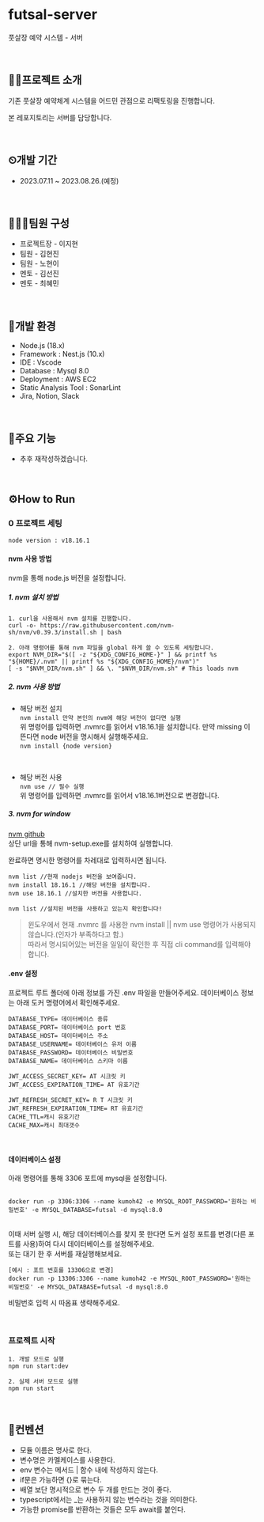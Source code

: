 # futsal-server
풋살장 예약 시스템 - 서버

</br>

## 👨‍💻프로젝트 소개
기존 풋살장 예약체계 시스템을 어드민 관점으로 리팩토링을 진행합니다.


본 레포지토리는 서버를 담당합니다.

</br>

## ⏲개발 기간
+ 2023.07.11 ~ 2023.08.26.(예정)

</br>

## 🧑‍🤝‍🧑팀원 구성
+ 프로젝트장 - 이지현
+ 팀원 - 김현진
+ 팀원 - 노현이
+ 멘토 - 김선진
+ 멘토 - 최혜민

</br>


## 🔨개발 환경
  + Node.js (18.x)
  + Framework : Nest.js (10.x)
  + IDE : Vscode
  + Database : Mysql 8.0
  + Deployment : AWS EC2
  + Static Analysis Tool : SonarLint
  + Jira, Notion, Slack

</br>

## 🤳주요 기능
+ 추후 재작성하겠습니다.

</br>
    
## ⚙️How to Run


### 0 프로젝트 세팅

```
node version : v18.16.1
```
 
#### nvm 사용 방법
nvm을 통해 node.js 버전을 설정합니다.

##### 1. nvm 설치 방법
```
1. curl을 사용해서 nvm 설치를 진행합니다.
curl -o- https://raw.githubusercontent.com/nvm-sh/nvm/v0.39.3/install.sh | bash

2. 아래 명령어를 통해 nvm 파일을 global 하게 쓸 수 있도록 세팅합니다.
export NVM_DIR="$([ -z "${XDG_CONFIG_HOME-}" ] && printf %s "${HOME}/.nvm" || printf %s "${XDG_CONFIG_HOME}/nvm")"
[ -s "$NVM_DIR/nvm.sh" ] && \. "$NVM_DIR/nvm.sh" # This loads nvm
```

##### 2. nvm 사용 방법
- 해당 버전 설치 </br>
```nvm install 만약 본인의 nvm에 해당 버전이 없다면 실행 ``` </br>
위 명령어를 입력하면 .nvmrc를 읽어서 v18.16.1을 설치합니다. 만약 missing 이 뜬다면 node 버전을 명시해서 실행해주세요.</br>
```nvm install {node version} ``` </br>


</br>

- 해당 버전 사용 </br>
```nvm use // 필수 실행 ``` </br>
위 명령어를 입력하면 .nvmrc를 읽어서 v18.16.1버전으로 변경합니다.


##### 3. nvm for window
[nvm github](https://github.com/coreybutler/nvm-windows/releases)</br>
상단 url을 통해 nvm-setup.exe를 설치하여 실행합니다.

완료하면 명시한 명령어를 차레대로 입력하시면 됩니다.
```
nvm list //현재 nodejs 버전을 보여줍니다.
nvm install 18.16.1 //해당 버전을 설치합니다.
nvm use 18.16.1 //설치한 버전을 사용합니다.

nvm list //설치된 버전을 사용하고 있는지 확인합니다!
```

>윈도우에서 현재 .nvmrc 를 사용한 nvm install || nvm use 명령어가 사용되지 않습니다.(인자가 부족하다고 함.) </br>따라서 명시되어있는 버전을 일일이 확인한 후 직접 cli command를 입력해야 합니다.



#### .env 설정 

프로젝트 루트 폴더에 아래 정보를 가진 .env 파일을 만들어주세요.
데이터베이스 정보는 아래 도커 명령어에서 확인해주세요.

```
DATABASE_TYPE= 데이터베이스 종류
DATABASE_PORT= 데이터베이스 port 번호
DATABASE_HOST= 데이터베이스 주소
DATABASE_USERNAME= 데이터베이스 유저 이름
DATABASE_PASSWORD= 데이터베이스 비밀번호
DATABASE_NAME= 데이터베이스 스키마 이름

JWT_ACCESS_SECRET_KEY= AT 시크릿 키
JWT_ACCESS_EXPIRATION_TIME= AT 유효기간

JWT_REFRESH_SECRET_KEY= R T 시크릿 키
JWT_REFRESH_EXPIRATION_TIME= RT 유효기간
CACHE_TTL=캐시 유효기간
CACHE_MAX=캐시 최대갯수

```


</br>

#### 데이터베이스 설정
아래 명령어를 통해 3306 포트에 mysql을 설정합니다.
```

docker run -p 3306:3306 --name kumoh42 -e MYSQL_ROOT_PASSWORD='원하는 비밀번호' -e MYSQL_DATABASE=futsal -d mysql:8.0 
```
</br>
이때 서버 실행 시, 해당 데이터베이스를 찾지 못 한다면 도커 설정 포트를 변경(다른 포트를 사용)하여 다시 데이터베이스를 설정해주세요.
</br>또는 대기 한 후 서버를 재실행해보세요. 

```
[예시 : 포트 번호를 13306으로 변경]
docker run -p 13306:3306 --name kumoh42 -e MYSQL_ROOT_PASSWORD='원하는 비밀번호' -e MYSQL_DATABASE=futsal -d mysql:8.0 
```
비밀번호 입력 시 따옴표 생략해주세요.


</br>

### 프로젝트 시작

```
1. 개발 모드로 실행
npm run start:dev

2. 실제 서버 모드로 실행
npm run start
```

</br>

## 📜컨벤션

+ 모듈 이름은 명사로 한다.
+ 변수명은 카멜케이스를 사용한다.</br>
+ env 변수는 메서드 | 함수 내에 작성하지 않는다.</br>
+ if문은 가능하면 {}로 묶는다.</br>
+ 배열 보단 명시적으로 변수 두 개를 만드는 것이 좋다.</br>
+ typescript에서는 _는 사용하지 않는 변수라는 것을 의미한다.</br>
+ 가능한 promise를 반환하는 것들은 모두 await를 붙인다.</br>
